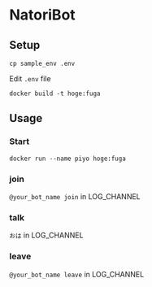 # NatoriBot

## Setup

```cp sample_env .env ```

Edit ```.env``` file


```docker build -t hoge:fuga```

## Usage

### Start

```docker run --name piyo hoge:fuga```

### join

```@your_bot_name join```
in LOG_CHANNEL

### talk
```おは```
in LOG_CHANNEL

### leave

```@your_bot_name leave```
in LOG_CHANNEL